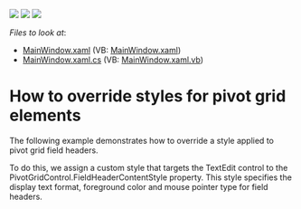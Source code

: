 <!-- default badges list -->
![](https://img.shields.io/endpoint?url=https://codecentral.devexpress.com/api/v1/VersionRange/128578862/22.2.2%2B)
[![](https://img.shields.io/badge/Open_in_DevExpress_Support_Center-FF7200?style=flat-square&logo=DevExpress&logoColor=white)](https://supportcenter.devexpress.com/ticket/details/E3830)
[![](https://img.shields.io/badge/📖_How_to_use_DevExpress_Examples-e9f6fc?style=flat-square)](https://docs.devexpress.com/GeneralInformation/403183)
<!-- default badges end -->
<!-- default file list -->
*Files to look at*:

* [MainWindow.xaml](./CS/DXPivotGrid_OverrideElementStyles/MainWindow.xaml) (VB: [MainWindow.xaml](./VB/DXPivotGrid_OverrideElementStyles/MainWindow.xaml))
* [MainWindow.xaml.cs](./CS/DXPivotGrid_OverrideElementStyles/MainWindow.xaml.cs) (VB: [MainWindow.xaml.vb](./VB/DXPivotGrid_OverrideElementStyles/MainWindow.xaml.vb))
<!-- default file list end -->
# How to override styles for pivot grid elements


<p>The following example demonstrates how to override a style applied to pivot grid field headers.</p><p>To do this, we assign a custom style that targets the TextEdit control to the PivotGridControl.FieldHeaderContentStyle property. This style specifies the display text format, foreground color and mouse pointer type for field headers.</p>

<br/>


